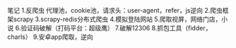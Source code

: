 笔记
1.反爬虫
代理池，cookie池，请求头：user-agent，refer，js逆向
2.爬虫框架scrapy
3.scrapy-redis分布式爬虫
4.模拟登陆网站
5.爬取视屏，网络门店，小说
6.验证码破解（打码平台：超级鹰）
7.破解12306
8.抓包工具（fidder，charls）
9.安卓app爬取，逆向





